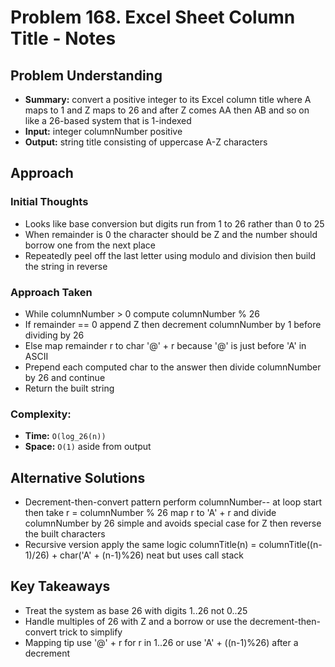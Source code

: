 # Problem 168. Excel Sheet Column Title - Notes

## Problem Understanding
- **Summary:** convert a positive integer to its Excel column title where A maps to 1 and Z maps to 26 and after Z comes AA then AB and so on like a 26-based system that is 1-indexed  
- **Input:** integer columnNumber positive  
- **Output:** string title consisting of uppercase A-Z characters  
<!-- - **Constraints:** 1 <= columnNumber <= 2^31 - 1 -->

## Approach

### Initial Thoughts
- Looks like base conversion but digits run from 1 to 26 rather than 0 to 25  
- When remainder is 0 the character should be Z and the number should borrow one from the next place  
- Repeatedly peel off the last letter using modulo and division then build the string in reverse  

### Approach Taken
- While columnNumber > 0 compute columnNumber % 26  
- If remainder == 0 append Z then decrement columnNumber by 1 before dividing by 26  
- Else map remainder r to char '@' + r because '@' is just before 'A' in ASCII  
- Prepend each computed char to the answer then divide columnNumber by 26 and continue  
- Return the built string  

### Complexity:
- **Time:** `O(log_26(n))`  
- **Space:** `O(1)` aside from output  

<!--
## Challenges
### Obstacles Faced
- • 
### Edge Cases
- • 
-->

## Alternative Solutions
- Decrement-then-convert pattern perform columnNumber-- at loop start then take r = columnNumber % 26 map r to 'A' + r and divide columnNumber by 26 simple and avoids special case for Z then reverse the built characters  
- Recursive version apply the same logic columnTitle(n) = columnTitle((n-1)/26) + char('A' + (n-1)%26) neat but uses call stack

## Key Takeaways
- Treat the system as base 26 with digits 1..26 not 0..25  
- Handle multiples of 26 with Z and a borrow or use the decrement-then-convert trick to simplify  
- Mapping tip use '@' + r for r in 1..26 or use 'A' + ((n-1)%26) after a decrement
